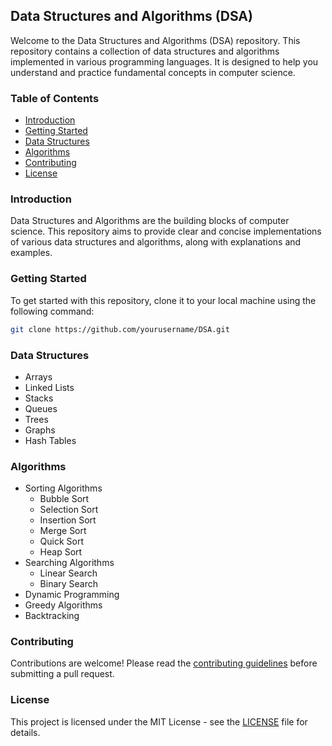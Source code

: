 ## Data Structures and Algorithms (DSA)

Welcome to the Data Structures and Algorithms (DSA) repository. This repository contains a collection of data structures and algorithms implemented in various programming languages. It is designed to help you understand and practice fundamental concepts in computer science.

### Table of Contents

- [Introduction](#introduction)
- [Getting Started](#getting-started)
- [Data Structures](#data-structures)
- [Algorithms](#algorithms)
- [Contributing](#contributing)
- [License](#license)

### Introduction

Data Structures and Algorithms are the building blocks of computer science. This repository aims to provide clear and concise implementations of various data structures and algorithms, along with explanations and examples.

### Getting Started

To get started with this repository, clone it to your local machine using the following command:

```sh
git clone https://github.com/yourusername/DSA.git
```

### Data Structures

- Arrays
- Linked Lists
- Stacks
- Queues
- Trees
- Graphs
- Hash Tables

### Algorithms

- Sorting Algorithms
    - Bubble Sort
    - Selection Sort
    - Insertion Sort
    - Merge Sort
    - Quick Sort
    - Heap Sort
- Searching Algorithms
    - Linear Search
    - Binary Search
- Dynamic Programming
- Greedy Algorithms
- Backtracking

### Contributing

Contributions are welcome! Please read the [contributing guidelines](CONTRIBUTING.md) before submitting a pull request.

### License

This project is licensed under the MIT License - see the [LICENSE](LICENSE) file for details.
